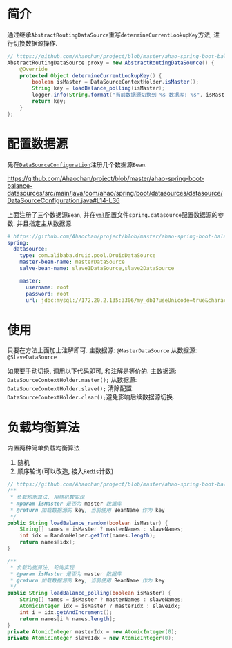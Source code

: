 # 简介
通过继承`AbstractRoutingDataSource`重写`determineCurrentLookupKey`方法, 进行切换数据源操作.

```java
// https://github.com/Ahaochan/project/blob/master/ahao-spring-boot-balance-datasources/src/main/java/com/ahao/spring/boot/datasources/datasource/LoadBalanceConfiguration.java#L40-L48
AbstractRoutingDataSource proxy = new AbstractRoutingDataSource() {
    @Override
    protected Object determineCurrentLookupKey() {
        boolean isMaster = DataSourceContextHolder.isMaster();
        String key = loadBalance_polling(isMaster);
        logger.info(String.format("当前数据源切换到 %s 数据库: %s", isMaster ? "Master" : "Slave", key));
        return key;
    }
};
```

# 配置数据源
先在[`DataSourceConfiguration`](./ahao-spring-boot-balance-datasources/src/main/java/com/ahao/spring/boot/datasources/datasource/DataSourceConfiguration.java)注册几个数据源`Bean`.

https://github.com/Ahaochan/project/blob/master/ahao-spring-boot-balance-datasources/src/main/java/com/ahao/spring/boot/datasources/datasource/DataSourceConfiguration.java#L14-L36

上面注册了三个数据源`Bean`, 并在[`yml`](./ahao-spring-boot-balance-datasources/src/main/resources/application.yml)配置文件`spring.datasource`配置数据源的参数.
并且指定主从数据源.

```yaml
# https://github.com/Ahaochan/project/blob/master/ahao-spring-boot-balance-datasources/src/main/resources/application.yml#L2-L11
spring:
  datasource:
    type: com.alibaba.druid.pool.DruidDataSource
    master-bean-name: masterDataSource
    salve-bean-name: slave1DataSource,slave2DataSource

    master:
      username: root
      password: root
      url: jdbc:mysql://172.20.2.135:3306/my_db1?useUnicode=true&characterEncoding=utf8&zeroDateTimeBehavior=convertToNull&useSSL=false
```

# 使用
只要在方法上面加上注解即可.
主数据源: `@MasterDataSource`
从数据源: `@SlaveDataSource`

如果要手动切换, 调用以下代码即可, 和注解是等价的.
主数据源: `DataSourceContextHolder.master();`
从数据源: `DataSourceContextHolder.slave();`
清除配置: `DataSourceContextHolder.clear();`避免影响后续数据源切换.


# 负载均衡算法
内置两种简单负载均衡算法
1. 随机
2. 顺序轮询(可以改造, 接入`Redis`计数)

```java
// https://github.com/Ahaochan/project/blob/master/ahao-spring-boot-balance-datasources/src/main/java/com/ahao/spring/boot/datasources/datasource/LoadBalanceConfiguration.java#L62-L85
/**
 * 负载均衡算法, 用随机数实现
 * @param isMaster 是否为 master 数据库
 * @return 加载数据源的 key, 当前使用 BeanName 作为 key
 */
public String loadBalance_random(boolean isMaster) {
    String[] names = isMaster ? masterNames : slaveNames;
    int idx = RandomHelper.getInt(names.length);
    return names[idx];
}

/**
 * 负载均衡算法, 轮询实现
 * @param isMaster 是否为 master 数据库
 * @return 加载数据源的 key, 当前使用 BeanName 作为 key
 */
public String loadBalance_polling(boolean isMaster) {
    String[] names = isMaster ? masterNames : slaveNames;
    AtomicInteger idx = isMaster ? masterIdx : slaveIdx;
    int i = idx.getAndIncrement();
    return names[i % names.length];
}
private AtomicInteger masterIdx = new AtomicInteger(0);
private AtomicInteger slaveIdx = new AtomicInteger(0);
```